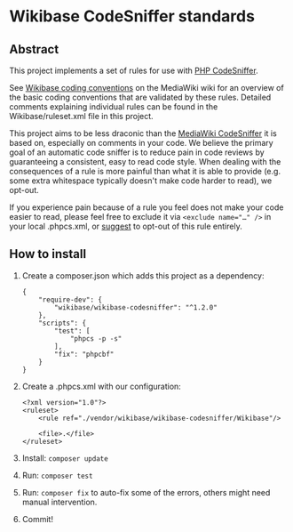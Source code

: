 Wikibase CodeSniffer standards
==============================

Abstract
--------
This project implements a set of rules for use with
[PHP CodeSniffer](https://packagist.org/packages/squizlabs/php_codesniffer).

See [Wikibase coding conventions](https://www.mediawiki.org/wiki/Wikibase/Coding_conventions) on the
MediaWiki wiki for an overview of the basic coding conventions that are validated by these rules.
Detailed comments explaining individual rules can be found in the Wikibase/ruleset.xml file in
this project.

This project aims to be less draconic than the
[MediaWiki CodeSniffer](https://github.com/wikimedia/mediawiki-tools-codesniffer) it is based on,
especially on comments in your code. We believe the primary goal of an automatic code sniffer is to
reduce pain in code reviews by guaranteeing a consistent, easy to read code style. When dealing with
the consequences of a rule is more painful than what it is able to provide (e.g. some extra
whitespace typically doesn't make code harder to read), we opt-out.

If you experience pain because of a rule you feel does not make your code easier to read, please
feel free to exclude it via `<exclude name="…" />` in your local .phpcs.xml, or
[suggest](https://github.com/wmde/WikibaseCodeSniffer/issues) to opt-out of this rule entirely.

How to install
--------------
1. Create a composer.json which adds this project as a dependency:

    ```
    {
    	"require-dev": {
    		"wikibase/wikibase-codesniffer": "^1.2.0"
    	},
    	"scripts": {
    		"test": [
    			"phpcs -p -s"
    		],
    		"fix": "phpcbf"
    	}
    }
    ```
2. Create a .phpcs.xml with our configuration:

    ```
    <?xml version="1.0"?>
    <ruleset>
    	<rule ref="./vendor/wikibase/wikibase-codesniffer/Wikibase"/>

    	<file>.</file>
    </ruleset>
    ```
3. Install: `composer update`
4. Run: `composer test`
5. Run: `composer fix` to auto-fix some of the errors, others might need
   manual intervention.
6. Commit!
